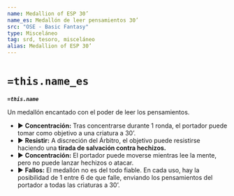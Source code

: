 ```yaml
---
name: Medallion of ESP 30’
name_es: Medallón de leer pensamientos 30’
src: "OSE - Basic Fantasy"
type: Misceláneo
tag: srd, tesoro, misceláneo
alias: Medallion of ESP 30’
---
```

# `=this.name_es` 

**_`=this.name`_**

Un medallón encantado con el poder de leer los pensamientos. 
- ▶ **Concentración:** Tras concentrarse durante 1 ronda, el portador puede tomar como objetivo a una criatura a 30’. 
- ▶ **Resistir:** A discreción del Árbitro, el objetivo puede resistirse haciendo una **tirada de salvación contra hechizos.** 
- ▶ **Concentración:** El portador puede moverse mientras lee la mente, pero no puede lanzar hechizos o atacar. 
 - ▶ **Fallos:** El medallón no es del todo fiable. En cada uso, hay la posibilidad de 1 entre 6 de que falle, enviando los pensamientos del portador a todas las criaturas a 30’.
